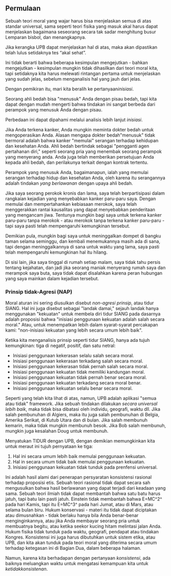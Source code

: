 ## Permulaan

Sebuah teori moral yang wajar harus bisa menjelaskan semua di atas standar universal, sama seperti teori fisika yang masuk akal harus dapat menjelaskan bagaimana seseorang secara tak sadar menghitung busur Lemparan bisbol, dan menangkapnya.

Jika kerangka UPB dapat menjelaskan hal di atas, maka akan dipastikan telah lulus setidaknya tes “akal sehat”.

Ini tidak berarti bahwa beberapa kesimpulan mengejutkan - bahkan mengejutkan - kesimpulan mungkin tidak dihasilkan dari teori moral kita, tapi setidaknya kita harus melewati rintangan pertama untuk menjelaskan yang sudah jelas, sebelum menganalisis hal yang jauh dari jelas.

Dengan pemikiran itu, mari kita beralih ke pertanyaan*inisiasi*.

Seorang ahli bedah bisa "menusuk" Anda dengan pisau bedah, tapi kita dapat dengan mudah mengerti bahwa tindakan ini sangat berbeda dari perampok yang menusuk Anda dengan pisau.

Perbedaan ini dapat dipahami melalui analisis lebih lanjut *inisiasi*.

Jika Anda terkena kanker, Anda mungkin meminta dokter bedah untuk mengoperasikan Anda. Alasan mengapa dokter bedah"menusuk" tidak bermoral adalah bahwa kanker "memulai" serangan terhadap kehidupan dan kesehatan Anda. Ahli bedah bertindak sebagai "pengganti agen pertahanan diri," seperti seorang pria yang menembak seorang perampok yang menyerang anda. Anda juga telah memberikan persetujuan Anda kepada ahli bedah, dan perilakunya terkait dengan kontrak tertentu.

Perampok yang menusuk Anda, bagaimanapun, ialah yang memulai serangan terhadap hidup dan kesehatan Anda, oleh karena itu serangannya adalah tindakan *yang berlawanan* dengan upaya ahli bedah.

Jika saya seorang perokok kronis dan lama, saya telah berpartisipasi dalam rangkaian kejadian yang menyebabkan kanker paru-paru saya. Dengan memulai dan mempertahankan kebiasaan merokok, saya telah menggerakkan rantai kausalitas yang dapat menyebabkan penderitaan yang mengancam jiwa. Tentunya mungkin bagi saya untuk terkena kanker paru-paru tanpa merokok - atau merokok tanpa terkena kanker paru-paru - tapi saya pasti telah mempengaruhi kemungkinan tersebut.

Demikian pula, mungkin bagi saya untuk meninggalkan dompet di bangku taman selama seminggu, dan kembali menemukannya masih ada di sana, tapi dengan meninggalkannya di sana untuk waktu yang lama, saya pasti telah mempengaruhi kemungkinan hal itu hilang.

Di sisi lain, jika saya tinggal di rumah setiap malam, saya tidak tahu persis tentang kejahatan, dan jadi jika seorang maniak menyerang rumah saya dan merampok saya buta, saya tidak dapat disalahkan karena peran hubungan yang saya mainkan dalam kejadian tersebut.

### Prinsip tidak-Agresi (NAP)

Moral aturan ini sering diusulkan disebut *non-agresi prinsip*, atau tidur SIANG. Hal ini juga disebut sebagai "landak damai," sejauh landak hanya menggunakan "kekuatan" untuk membela diri tidur SIANG pada dasarnya adalah proposisi bahwa "inisiasi penggunaan kekuatan adalah salah secara moral." Atau, untuk menempatkan lebih dalam syarat-syarat percakapan kami: "non-inisiasi kekuatan yang lebih secara umum lebih baik".

Ketika kita menganalisis prinsip seperti tidur SIANG, hanya ada tujuh kemungkinan: tiga di negatif, positif, dan satu netral:

- Inisiasi penggunaan kekerasan selalu salah secara moral.
- Inisiasi penggunaan kekerasan terkadang salah secara moral.
- Inisiasi penggunaan kekerasan tidak pernah salah secara moral.
- Inisiasi penggunaan kekuatan tidak memiliki kandungan moral.
- Inisiasi penggunaan kekuatan tidak pernah benar secara moral.
- Inisiasi penggunaan kekuatan terkadang secara moral benar.
- Inisiasi penggunaan kekuatan selalu benar secara moral.

Seperti yang telah kita lihat di atas, namun, UPB adalah aplikasi "semua atau tidak" framework. Jika sebuah tindakan dilakukan *secara universal lebih baik*, maka tidak bisa dibatasi oleh individu, geografi, waktu dll. Jika salah pembunuhan di Algiers, maka itu juga salah pembunuhan di Belgia, Amerika Serikat, di Kutub Utara dan di bulan. Jika salah membunuh kemarin, maka tidak mungkin membunuh besok. Jika Bob salah membunuh, mungkin juga kesalahan Doug untuk membunuh.

Menyatukan TIDUR dengan UPB, dengan demikian memungkinkan kita untuk meraut ini tujuh pernyataan ke tiga:

1. Hal ini secara umum lebih baik memulai penggunaan kekuatan.
2. Hal in secara umum tidak baik memulai penggunaan kekuatan.
3. Inisiasi penggunaan kekuatan tidak tunduk pada prenfensi universal.

Ini adalah hasil alami dari penerapan persyaratan konsistensi rasional terhadap proposisi etis. Sebuah teori rasional tidak dapat secara sah mengusulkan bahwa hasil berlawanan yang dapat terjadi dari keadaan yang sama. Sebuah teori ilmiah tidak dapat membantah bahwa satu batu harus jatuh, tapi batu lain pasti jatuh. Einstein tidak membantah bahwa E=MC^2^ pada hari Kamis, tapi itu E=MC^3^ pada hari Jumat, atau di Mars, atau selama bulan biru. Hukum konservasi - materi itu tidak dapat diciptakan atau dimusnahkan - tidak berlaku hanya bila Anda benar-benar menginginkannya, atau jika Anda membayar seorang pria untuk membuatnya begitu, atau ketika seekor kucing hitam melintasi jalan Anda. Hukum fisika tidak tunduk pada waktu, geografi, pendapat atau tindakan Kongres. Konsistensi ini juga harus dibutuhkan untuk sistem etika, atau UPB, dan kita akan tunduk pada teori moral yang diterima secara umum terhadap ketegasan ini di Bagian Dua, dalam beberapa halaman.

Namun, karena kita berhadapan dengan pertanyaan *konsistensi*, ada baiknya meluangkan waktu untuk mengatasi kemampuan kita untuk *ketidakkonsistenan*.